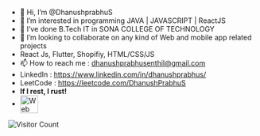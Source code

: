- 👋 Hi, I’m @DhanushprabhuS
- 👀 I’m interested in programming JAVA | JAVASCRIPT | ReactJS
- 🌱 I’ve done B.Tech IT in SONA COLLEGE OF TECHNOLOGY
- 💞️ I’m looking to collaborate on any kind of Web and mobile app related projects
- React Js, Flutter, Shopifiy, HTML/CSS/JS
- 📫 How to reach me : dhanushprabhusenthil@gmail.com
- LinkedIn : https://www.linkedin.com/in/dhanushprabhus/
- LeetCode : https://leetcode.com/DhanushPrabhuS
- **If I rest, I rust!**
-  <img align=center src="https://user-images.githubusercontent.com/26017543/213364962-e9e6b262-0dc8-4cca-9914-7f336340e26d.png" alt="Web" width="36" height="36" />
![Visitor Count](https://profile-counter.glitch.me/{DhanushPrabhuS}/count.svg) 

<!---
DhanushprabhuS/DhanushprabhuS is a ✨ special ✨ repository because its `README.md` (this file) appears on your GitHub profile.
You can click the Preview link to take a look at your changes.
--->
